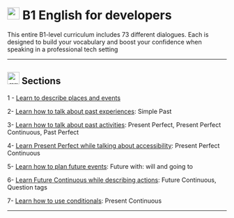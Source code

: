 # <img width="28" height="28" src="https://img.icons8.com/color/28/great-britain.png" alt="great britain"/>  B1 English for developers

This entire B1-level curriculum includes 73 different dialogues. Each is designed to build your vocabulary and boost your confidence when speaking in a professional tech setting

---

## <img width="28" height="28" src="https://img.icons8.com/color/28/great-britain.png" alt="great britain"/>  Sections

1 - [Learn to describe places and events](https://github.com/eugenia1984/english/blob/main/b1-english-for-developers/1-learn-to-describe-places-and-events.md)

2- [Learn how to talk about past experiences](https://github.com/eugenia1984/english/blob/main/b1-english-for-developers/2-learn-how-to-talk-about-past-experiences.md): Simple Past

3- [Learn how to talk about past activities](https://github.com/eugenia1984/english/blob/main/b1-english-for-developers/3-learn-how-to-talk-about-past-activities.md): Present Perfect, Present Perfect Continuous, Past Perfect

4- [Learn Present Perfect while talking about accessibility](https://github.com/eugenia1984/english/blob/main/b1-english-for-developers/4-learn-present-perfect-while-talking-about-accessibility.md): Present Perfect Continuous

5- [Learn how to plan future events](https://github.com/eugenia1984/english/blob/main/b1-english-for-developers/5-learn-how-to-plan-future-events.md): Future with: will and going to

6- [Learn Future Continuous while describing actions](https://github.com/eugenia1984/english/blob/main/b1-english-for-developers/6-learn-future-continuous-while-describing-actions.md): Future Continuous,  Question tags

7- [Learn how to use conditionals](https://github.com/eugenia1984/english/blob/main/b1-english-for-developers/7-learn-how-to-use-conditionals.md): Present Continuous

---

